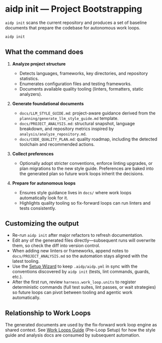 # aidp init — Project Bootstrapping

`aidp init` scans the current repository and produces a set of baseline
documents that prepare the codebase for autonomous work loops.

```bash
aidp init
```

## What the command does

1. **Analyze project structure**
   - Detects languages, frameworks, key directories, and repository statistics.
   - Enumerates configuration files and testing frameworks.
   - Documents available quality tooling (linters, formatters, static analyzers).

2. **Generate foundational documents**
   - `docs/LLM_STYLE_GUIDE.md`: project-aware guidance derived from the
     `planning/generate_llm_style_guide.md` template.
   - `docs/PROJECT_ANALYSIS.md`: structural snapshot, language breakdown, and
     repository metrics inspired by `analysis/analyze_repository.md`.
   - `docs/CODE_QUALITY_PLAN.md`: quality roadmap, including the detected
     toolchain and recommended actions.

3. **Collect preferences**
   - Optionally adopt stricter conventions, enforce linting upgrades, or plan
     migrations to the new style guide. Preferences are baked into the generated
     plan so future work loops inherit the decisions.

4. **Prepare for autonomous loops**
   - Ensures style guidance lives in `docs/` where work loops automatically look
     for it.
   - Highlights quality tooling so fix-forward loops can run linters and tests
     consistently.

## Customizing the output

- Re-run `aidp init` after major refactors to refresh documentation.
- Edit any of the generated files directly—subsequent runs will overwrite them,
  so check the diff into version control.
- When adding new linters or frameworks, append notes to
  `docs/PROJECT_ANALYSIS.md` so the automation stays aligned with the latest
  tooling.
- Use the [Setup Wizard](SETUP_WIZARD.md) to keep `.aidp/aidp.yml` in sync with
  the conventions discovered by `aidp init` (tests, lint commands, guards, etc.).
- After the first run, review `harness.work_loop.units` to register deterministic
  commands (full test suites, lint passes, or wait strategies) so future loops
  can pivot between tooling and agentic work automatically.

## Relationship to Work Loops

The generated documents are used by the fix-forward work loop engine as shared
context. See [Work Loops Guide](WORK_LOOPS_GUIDE.md) (Pre-Loop Setup) for how
the style guide and analysis docs are consumed by subsequent automation.
